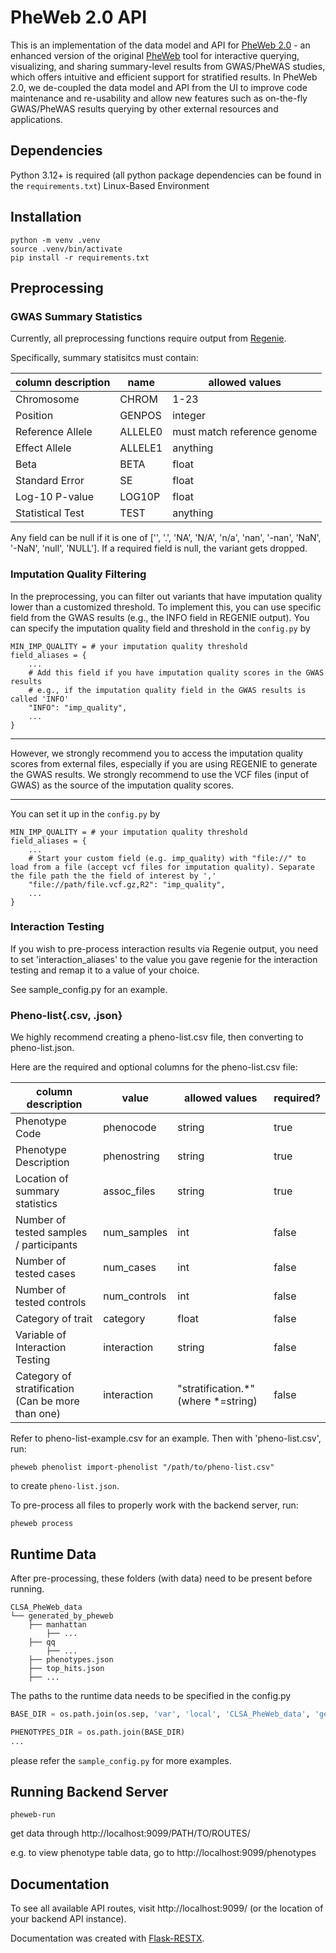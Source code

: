 # PheWeb 2.0 API
This is an implementation of the data model and API for [PheWeb 2.0](https://github.com/GaglianoTaliun-Lab/PheWeb2.0/tree/main) - an enhanced version of the original [PheWeb](https://github.com/statgen/pheweb) tool for interactive querying, visualizing, and sharing summary-level results from GWAS/PheWAS studies, which offers intuitive and efficient support for stratified results. In PheWeb 2.0, we de-coupled the data model and API from the UI to improve code maintenance and re-usability and allow new features such as on-the-fly GWAS/PheWAS results querying by other external resources and applications. 

## Dependencies
Python 3.12+ is required (all python package dependencies can be found in the `requirements.txt`)
Linux-Based Environment

## Installation
```
python -m venv .venv
source .venv/bin/activate
pip install -r requirements.txt
```

## Preprocessing

### GWAS Summary Statistics
Currently, all preprocessing functions require output from [Regenie](https://rgcgithub.github.io/regenie/).

Specifically, summary statisitcs must contain:

| column description | name       | allowed values              |
| ------------------ | ---------- | --------------------------- |
| Chromosome         | CHROM      | 1-23                        |
| Position           | GENPOS     | integer                     |
| Reference Allele   | ALLELE0    | must match reference genome |
| Effect Allele      | ALLELE1    | anything                    |
| Beta               | BETA       | float                       |
| Standard Error     | SE         | float                       |
| Log-10 P-value     | LOG10P     | float                       |
| Statistical Test   | TEST       | anything                    | 

Any field can be null if it is one of ['', '.', 'NA', 'N/A', 'n/a', 'nan', '-nan', 'NaN', '-NaN', 'null', 'NULL']. If a required field is null, the variant gets dropped.

### Imputation Quality Filtering
In the preprocessing, you can filter out variants that have imputation quality lower than a customized threshold. To implement this, you can use specific field from the GWAS results (e.g., the INFO field in REGENIE output). You can specify the imputation quality field and threshold in the `config.py` by
```
MIN_IMP_QUALITY = # your imputation quality threshold
field_aliases = {
    ...
    # Add this field if you have imputation quality scores in the GWAS results
    # e.g., if the imputation quality field in the GWAS results is called 'INFO'
    "INFO": "imp_quality",
    ...
}
```
***
However, we strongly recommend you to access the imputation quality scores from external files, especially if you are using REGENIE to generate the GWAS results. We strongly recommend to use the VCF files (input of GWAS) as the source of the imputation quality scores.
***
You can set it up in the `config.py` by
```
MIN_IMP_QUALITY = # your imputation quality threshold
field_aliases = {
    ...
    # Start your custom field (e.g. imp_quality) with "file://" to load from a file (accept vcf files for imputation quality). Separate the file path the the field of interest by ','
    "file://path/file.vcf.gz,R2": "imp_quality",
    ...
}
```

### Interaction Testing

If you wish to pre-process interaction results via Regenie output, you need to set 'interaction_aliases' to the value you gave regenie for the interaction testing and remap it to a value of your choice.

See sample_config.py for an example.

### Pheno-list{.csv, .json}

We highly recommend creating a pheno-list.csv file, then converting to pheno-list.json. 

Here are the required and optional columns for the pheno-list.csv file:
 
| column description                                  | value         | allowed values                      | required? |
| --------------------------------------------------- | ------------- | ----------------------------------- | --------- |
| Phenotype Code                                      | phenocode     | string                              | true      |
| Phenotype Description                               | phenostring   | string                              | true      |
| Location of summary statistics                      | assoc_files   | string                              | true      |
| Number of tested samples / participants             | num_samples   | int                                 | false     |
| Number of tested cases                              | num_cases     | int                                 | false     |
| Number of tested controls                           | num_controls  | int                                 | false     |
| Category of trait                                   | category      | float                               | false     |
| Variable of Interaction Testing                     | interaction   | string                              | false     |
| Category of stratification (Can be more than one)   | interaction   | "stratification.*" (where *=string) | false     |

Refer to pheno-list-example.csv for an example.
Then with 'pheno-list.csv', run:

`pheweb phenolist import-phenolist "/path/to/pheno-list.csv"`

to create `pheno-list.json`.


To pre-process all files to properly work with the backend server, run:

`pheweb process`

## Runtime Data
After pre-processing, these folders (with data) need to be present before running.

```
CLSA_PheWeb_data
└── generated_by_pheweb
    ├── manhattan
        ├── ... 
    ├── qq
        ├── ...
    ├── phenotypes.json 
    ├── top_hits.json 
    ├── ...
```

The paths to the runtime data needs to be specified in the config.py
```py
BASE_DIR = os.path.join(os.sep, 'var', 'local', 'CLSA_PheWeb_data', 'generated_by_pheweb')

PHENOTYPES_DIR = os.path.join(BASE_DIR)
...
```
please refer the `sample_config.py` for more examples.


## Running Backend Server
```
pheweb-run
```

get data through http://localhost:9099/PATH/TO/ROUTES/

e.g. to view phenotype table data, go to http://localhost:9099/phenotypes

## Documentation

To see all available API routes, visit http://localhost:9099/ (or the location of your backend API instance).

Documentation was created with [Flask-RESTX](https://flask-restx.readthedocs.io/en/latest/).


